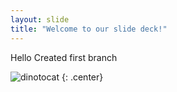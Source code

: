 ```yaml
---
layout: slide
title: "Welcome to our slide deck!"
---
```


Hello Created first branch  

![dinotocat](https://octodex.github.com/images/dinotocat.png)
{: .center}
